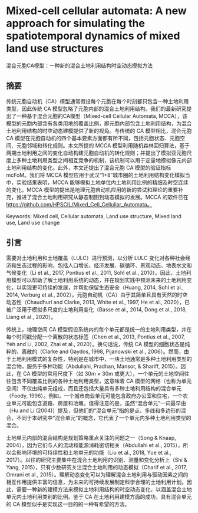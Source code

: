 # Mixed-cell cellular automata: A new approach for simulating the spatiotemporal dynamics of mixed land use structures

混合元胞CA模型：一种新的混合土地利用结构时空动态模拟方法

## 摘要
传统元胞自动机（CA）模型通常假设每个元胞在每个时刻都只包含一种土地利用类型，因此传统 CA 模型忽略了元胞内部的混合土地利用结构。我们的最新研究提出了一种基于混合元胞的CA模型（Mixed-cell Cellular Automata, MCCA），该模型的元胞内部含有各类用地的覆盖比例，即元胞内部包含土地利用结构，为混合土地利用结构的时空动态建模提供了新的视角。与传统的 CA 模型相比，混合元胞 CA 模型在元胞自动机的四个基本要素方面都有所不同，包括元胞状态、元胞空间、元胞邻域和转化规则。本文所提的 MCCA 模型利用随机森林回归算法，基于两期土地利用之间的变化自动构建元胞自动机的转化规则；并提出了模拟亚元胞尺度上多种土地利用类型之间相互竞争的机制，该机制可以用于定量地模拟像元内部土地利用结构的变化。此外，本文还提出了混合元胞 CA 模型的验证指标 mcFoM。我们将 MCCA 模型应用于武汉“1+8”城市圈的土地利用结构变化模拟当中，实验结果表明，MCCA 能够模拟土地单位内土地利用比例的精细及时空连续的变化。MCCA 模型的提出是地理元胞自动机应用的新的尝试和理论的重要补充，推进了混合土地利用研究从静态制图到动态模拟的发展。MCCA 的软件已在 https://github.com/HPSCIL/Mixed_Cell_Cellullar_Automata。

Keywords: Mixed cell, Cellular automata, Land use structure, Mixed land use, Land use change

## 引言
需要对土地利用和土地覆盖（LULC）进行预测，以分析 LULC 变化对各种社会经济和生态过程的影响，包括人口增长、经济发展、碳循环、景观动态、地表水文和气候变化（Li et al., 2017, Pontius et al., 2011, Sohl et al., 2010）。因此，土地利用模型可以帮助了解土地利用系统的动态，并在规划实践中预测未来的土地利用变化，以实现更可持续的发展，并帮助保留生态安全（Huang, 2014, Sohl et al., 2014, Verburg et al., 2002）。元胞自动机（CA）由于其简单且具有天然的时空动态性（Chaudhuri and Clarke, 2013, White et al., 1997, He et al., 2020），已被广泛用于模拟多尺度的土地利用变化（Basse et al., 2014, Dong et al., 2018, Liang et al., 2020）。

传统上，地理空间 CA 模型假设系统内的每个单元都是统一的土地利用类型，并在每个时间戳分配一个离散的状态标签（Chen et al., 2013, Pontius et al., 2007, Yeh and Li, 2002, Zhai et al., 2020）。换句话说，传统 CA 模型的细胞状态是纯粹的、离散的（Clarke and Gaydos, 1998, Pijanowski et al., 2006）。然而，由于土地利用模式的复杂性，特别是在城市中，一块土地通常是多种土地利用类型的混合物，服务于多种功能（Abdullahi, Pradhan, Mansor, & Shariff, 2015）。因此，在 CA 模型的常用尺度下（如 30m × 30m 或更大），一个单元的土地空间往往包含不同覆盖比例的各种土地利用类型，这意味着 CA 模型的网格（也称为单元空间）不仅由纯单元组成，而且还包括大量具有多种土地利用结构的混合单元（Foody, 1996）。例如，一个城市商业单元可能包含政府办公室和住宅，一个农业单元可能包含道路、房屋和池塘。值得注意的是，虽然“混合单元”一词最早由（Hu and Li (2004)）提及，但他们的“混合单元”指的是点、多线和多边形的混合，不同于本研究中“混合单元”的概念，它代表了一个单元内多种土地利用类型的混合。

土地单元内部的混合结构是规划策略重点关注的问题之一（Song & Knaap, 2004），因为它们与人的流动和能源消耗密切相关（Abdullahi et al., 2015），所以会影响环境的可持续性和土地单元的功能（Liu et al., 2018, Yue et al., 2017）。以往的研究主要集中在混合土地利用的识别、测量和变化分析上（Shi & Yang, 2015），只有少数研究关注混合土地利用的动态模拟（Charif et al., 2017, Omrani et al., 2015）。理解动态变化可以为理解混合土地利用与驱动因素之间的相互作用提供丰富的信息，为未来的可持续发展制定科学合理的土地利用计划。因此，需要一种新的建模方法来模拟土地利用结构的时空动态变化，以涵盖混合土地单元内土地利用类别的比例。鉴于 CA 在土地利用建模方面的成功，具有混合单元的 CA 模型似乎是实现这一目的的一种有希望的方法。
